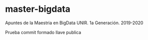 # master-bigdata
Apuntes de la Maestria en BigData UNIR. 1a Generación. 2019-2020

Prueba commit formado llave publica
